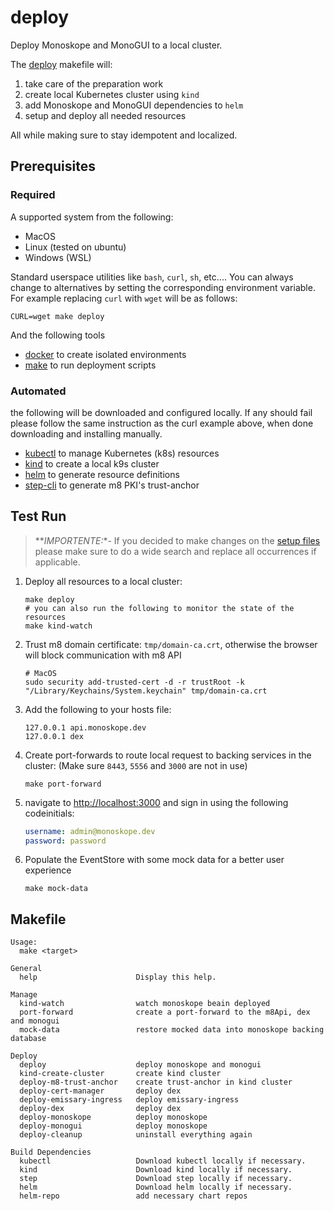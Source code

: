 # deploy

Deploy Monoskope and MonoGUI to a local cluster.

The [deploy](deploy.mk) makefile will:

1. take care of the preparation work
2. create local Kubernetes cluster using `kind`
3. add Monoskope and MonoGUI dependencies to `helm`
4. setup and deploy all needed resources

All while making sure to stay idempotent and localized.

## Prerequisites

### Required

A supported system from the following:

- MacOS
- Linux (tested on ubuntu)
- Windows (WSL)

Standard userspace utilities like `bash`, `curl`, `sh`, etc.... You can always change to alternatives by setting the corresponding environment variable. For example replacing `curl` with `wget` will be as follows:

```shell
CURL=wget make deploy
```

And the following tools

- [docker](https://docs.docker.com/get-docker/) to create isolated environments
- [make](https://www.gnu.org/software/make/#download) to run deployment scripts

### Automated

the following will be downloaded and configured locally. If any should fail please follow the same instruction as the curl example above, when done downloading and installing manually.

- [kubectl](https://kubernetes.io/docs/tasks/tools/#kubectl) to manage Kubernetes (k8s) resources
- [kind](https://kind.sigs.k8s.io/docs/user/quick-start/#installation) to create a local k9s cluster
- [helm](https://helm.sh/docs/intro/install/) to generate resource definitions
- [step-cli](https://smallstep.com/docs/step-cli/installation) to generate m8 PKI's trust-anchor

## Test Run

> **_IMPORTENTE:_*-  If you decided to make changes on the [setup files](setup) please make sure to do a wide search and replace all occurrences if applicable.

1. Deploy all resources to a local cluster:

    ```shell
    make deploy
    # you can also run the following to monitor the state of the resources
    make kind-watch
    ```

2. Trust m8 domain certificate: `tmp/domain-ca.crt`, otherwise the browser will block communication with m8 API

    ```shell
    # MacOS
    sudo security add-trusted-cert -d -r trustRoot -k "/Library/Keychains/System.keychain" tmp/domain-ca.crt
    ```

3. Add the following to your hosts file:

    ```shell
    127.0.0.1 api.monoskope.dev
    127.0.0.1 dex
    ```

4. Create port-forwards to route local request to backing services in the cluster: (Make sure `8443`, `5556` and `3000` are not in use)

    ```shell
    make port-forward
    ```

5. navigate to [http://localhost:3000](http://localhost:3000) and sign in using the following codeinitials:

    ```yaml
    username: admin@monoskope.dev
    password: password
    ```

6. Populate the EventStore with some mock data for a better user experience

    ```shell
    make mock-data
    ```

## Makefile

```shell
Usage:
  make <target>

General
  help                      Display this help.

Manage
  kind-watch                watch monoskope beain deployed
  port-forward              create a port-forward to the m8Api, dex and monogui
  mock-data                 restore mocked data into monoskope backing database

Deploy
  deploy                    deploy monoskope and monogui
  kind-create-cluster       create kind cluster
  deploy-m8-trust-anchor    create trust-anchor in kind cluster
  deploy-cert-manager       deploy dex
  deploy-emissary-ingress   deploy emissary-ingress
  deploy-dex                deploy dex
  deploy-monoskope          deploy monoskope
  deploy-monogui            deploy monoskope
  deploy-cleanup            uninstall everything again

Build Dependencies          
  kubectl                   Download kubectl locally if necessary.
  kind                      Download kind locally if necessary.
  step                      Download step locally if necessary.
  helm                      Download helm locally if necessary.
  helm-repo                 add necessary chart repos
```